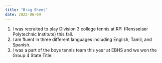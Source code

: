 ```yaml
---
title: "Brag Sheet"
date: 2022-06-09
---
```


1. I was recruited to play Division 3 college tennis at RPI (Rensselaer Polytechnic Institute) this fall.
2. I am fluent in three different languages including English, Tamil, and Spanish.
3. I was a part of the boys tennis team this year at EBHS and we won the Group 4 State Title.

